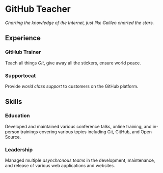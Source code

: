 # GitHub Teacher  
_Charting the knowledge of the Internet, just like Galileo charted the stars._

## Experience 

### GitHub Trainer
Teach all things *Git*, give away all the stickers, ensure world peace. 

<!--  
Note here: Learners -- yup, you found the error! 
Course maintainers -- leave the italics with * instead of _ for the error case. 
-->

### Supportocat  
Provide _world class support_ to customers on the GitHub platform.

## Skills

### Education 
Developed and maintained various conference talks, online training, and in-person trainings covering various topics including Git, GitHub, and Open Source.  

### Leadership 
Managed multiple _asynchronous teams_ in the development, maintenance, and release of various web applications and websites.
